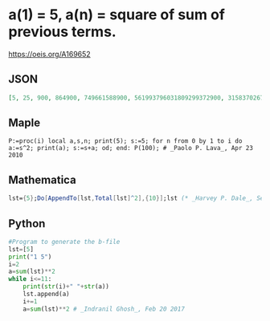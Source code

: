 # a\(1\) \= 5, a\(n\) \= square of sum of previous terms\.
https://oeis.org/A169652
## JSON
```JSON
[5, 25, 900, 864900, 749661588900, 561993796031809299372900, 315837026779085485103717848762253067469831416900, 99753027484652761836825641888570160231510113731744254964202314837133807826801896930564374920900]
```
## Maple
```Maple
P:=proc(i) local a,s,n; print(5); s:=5; for n from 0 by 1 to i do a:=s^2; print(a); s:=s+a; od; end: P(100); # _Paolo P. Lava_, Apr 23 2010
```
## Mathematica
```Mathematica
lst={5};Do[AppendTo[lst,Total[lst]^2],{10}];lst (* _Harvey P. Dale_, Sep 28 2012 *)
```
## Python
```Python
#Program to generate the b-file
lst=[5]
print("1 5")
i=2
a=sum(lst)**2
while i<=11:
    print(str(i)+" "+str(a))
    lst.append(a)
    i+=1
    a=sum(lst)**2 # _Indranil Ghosh_, Feb 20 2017
```
